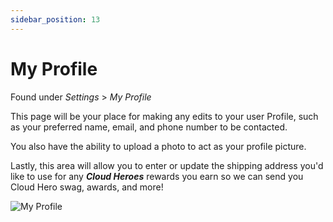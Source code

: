 ```yaml
---
sidebar_position: 13
---
```


# My Profile
Found under *Settings* > *My Profile*

This page will be your place for making any edits to your user Profile, such as your preferred name, email, and phone number to be contacted.

You also have the ability to upload a photo to act as your profile picture.

Lastly, this area will allow you to enter or update the shipping address you'd like to use for any ***Cloud Heroes*** rewards you earn so we can send you Cloud Hero swag, awards, and more!

![My Profile](/img/settings-profile.png)